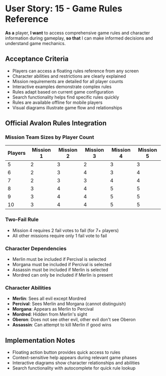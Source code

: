 # User Story: 15 - Game Rules Reference

**As a** player,
**I want** to access comprehensive game rules and character information during gameplay,
**so that** I can make informed decisions and understand game mechanics.

## Acceptance Criteria

* Players can access a floating rules reference from any screen
* Character abilities and restrictions are clearly explained
* Mission requirements are detailed for all player counts
* Interactive examples demonstrate complex rules
* Rules adapt based on current game configuration
* Search functionality helps find specific rules quickly
* Rules are available offline for mobile players
* Visual diagrams illustrate game flow and relationships

## Official Avalon Rules Integration

### Mission Team Sizes by Player Count
| Players | Mission 1 | Mission 2 | Mission 3 | Mission 4 | Mission 5 |
|---------|-----------|-----------|-----------|-----------|-----------|
| 5       | 2         | 3         | 2         | 3         | 3         |
| 6       | 2         | 3         | 4         | 3         | 4         |
| 7       | 2         | 3         | 3         | 4         | 4         |
| 8       | 3         | 4         | 4         | 5         | 5         |
| 9       | 3         | 4         | 4         | 5         | 5         |
| 10      | 3         | 4         | 4         | 5         | 5         |

### Two-Fail Rule
* Mission 4 requires 2 fail votes to fail (for 7+ players)
* All other missions require only 1 fail vote to fail

### Character Dependencies
* Merlin must be included if Percival is selected
* Morgana must be included if Percival is selected
* Assassin must be included if Merlin is selected
* Mordred can only be included if Merlin is present

### Character Abilities
* **Merlin**: Sees all evil except Mordred
* **Percival**: Sees Merlin and Morgana (cannot distinguish)
* **Morgana**: Appears as Merlin to Percival
* **Mordred**: Hidden from Merlin's sight
* **Oberon**: Does not see other evil, other evil don't see Oberon
* **Assassin**: Can attempt to kill Merlin if good wins

## Implementation Notes

* Floating action button provides quick access to rules
* Context-sensitive help appears during relevant game phases
* Interactive diagrams show character relationships and abilities
* Search functionality with autocomplete for quick rule lookup
